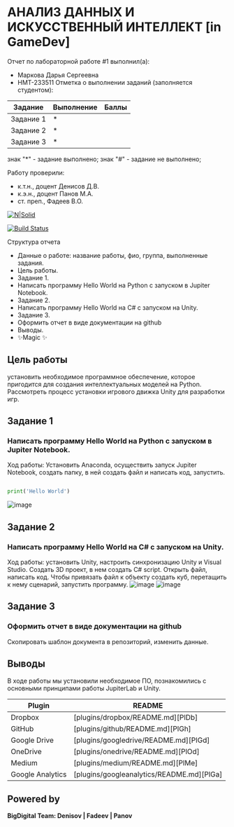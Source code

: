 # АНАЛИЗ ДАННЫХ И ИСКУССТВЕННЫЙ ИНТЕЛЛЕКТ [in GameDev]
Отчет по лабораторной работе #1 выполнил(а):
- Маркова Дарья Сергеевна
- НМТ-233511
Отметка о выполнении заданий (заполняется студентом):

| Задание | Выполнение | Баллы |
| ------ | ------ | ------ |
| Задание 1 | * |  |
| Задание 2 | * |  |
| Задание 3 | * |  |

знак "*" - задание выполнено; знак "#" - задание не выполнено;

Работу проверили:
- к.т.н., доцент Денисов Д.В.
- к.э.н., доцент Панов М.А.
- ст. преп., Фадеев В.О.

[![N|Solid](https://cldup.com/dTxpPi9lDf.thumb.png)](https://nodesource.com/products/nsolid)

[![Build Status](https://travis-ci.org/joemccann/dillinger.svg?branch=master)](https://travis-ci.org/joemccann/dillinger)

Структура отчета

- Данные о работе: название работы, фио, группа, выполненные задания.
- Цель работы.
- Задание 1.
- Написать программу Hello World на Python с запуском в Jupiter Notebook.
- Задание 2.
- Написать программу Hello World на C# с запуском на Unity. 
- Задание 3.
- Оформить отчет в виде документации на github 
- Выводы.
- ✨Magic ✨

## Цель работы
установить необходимое программное обеспечение, которое пригодится для создания интеллектуальных моделей на Python. Рассмотреть процесс установки игрового движка Unity для разработки игр.

## Задание 1
### Написать программу Hello World на Python с запуском в Jupiter Notebook.
Ход работы:
Установить Anaconda, осуществить запуск Jupiter Notebook, создать папку, в ней создать файл и написать код, запустить.

```py

print('Hello World')

```

![image](https://github.com/user-attachments/assets/07194fdb-ff4c-4d94-a0b4-c014248aa33b)


## Задание 2
### Написать программу Hello World на C# с запуском на Unity. 

Ход работы: установить Unity, настроить синхронизацию Unity и Visual Studio. Создать 3D проект, в нем создать С# script. Открыть файл, написать код. Чтобы привязать файл к объекту создать куб, перетащить к нему сценарий, запустить программу. 
![image](https://github.com/user-attachments/assets/ab08da29-702a-4106-a049-6f17e516d633)
![image](https://github.com/user-attachments/assets/3c6fefb1-a3ec-40d8-9fd0-b37f5642d770)


## Задание 3
### Оформить отчет в виде документации на github 

Скопировать шаблон документа в репозиторий, изменить данные.

## Выводы

В ходе работы мы установили необходимое ПО, познакомились с основными принципами работы JupiterLab и Unity.

| Plugin | README |
| ------ | ------ |
| Dropbox | [plugins/dropbox/README.md][PlDb] |
| GitHub | [plugins/github/README.md][PlGh] |
| Google Drive | [plugins/googledrive/README.md][PlGd] |
| OneDrive | [plugins/onedrive/README.md][PlOd] |
| Medium | [plugins/medium/README.md][PlMe] |
| Google Analytics | [plugins/googleanalytics/README.md][PlGa] |

## Powered by

**BigDigital Team: Denisov | Fadeev | Panov**
